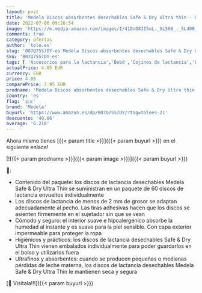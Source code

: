 ```yaml
---
layout: post
title: 'Medela Discos absorbentes desechables Safe & Dry Ultra thin - Discos de lactancia extremadamente finos y muy absorbentes  paquete de 60 discos de lactancia embalados individualmente'
date: 2022-07-06 09:26:54
image: 'https://m.media-amazon.com/images/I/41DoD8II5oL._SL500_._SL400_.jpg'
comments: true
category: ofertas
author: 'tole.es'
slug: 'B07Q7557DY-es Medela Discos absorbentes desechables Safe & Dry Ultra...'
sku: 'B07Q7557DY-es'
tags: [ 'Accesorios para la lactancia','Bebé','Cojines de lactancia','Lactancia y alimentación','lactancia','medela','🇪🇸', ]
actualPrice: 4.05 EUR
currency: EUR
price: 4.05
comparePrice: 7.95 EUR
prodname: 'Medela Discos absorbentes desechables Safe & Dry Ultra thin - Discos de lactancia extremadamente finos y muy absorbentes  paquete de 60 discos de lactancia embalados individualmente'
country: 'es'
flag: '🇪🇸'
brand: 'Medela'
buyurl: 'https://www.amazon.es/dp/B07Q7557DY/?tag=tolees-21'
descuento: '49.06'
average: '6.218'
---
```


Ahora mismo tienes [{{< param title >}}]({{< param buyurl >}}) en el siguiente enlace!

[![{{< param prodname >}}]({{< param image >}})]({{< param buyurl >}})

🔎:

- Contenido del paquete: los discos de lactancia desechables Medela Safe & Dry Ultra Thin se suministran en un paquete de 60 discos de lactancia envueltos individualmente
- Los discos de lactancia de menos de 2 mm de grosor se adaptan adecuadamente al pecho. Las tiras adhesivas hacen que los discos se asienten firmemente en el sujetador sin que se vean
- Cómodo y seguro: el interior suave e hipoalergénico absorbe la humedad al instante y es suave para la piel sensible. Con capa exterior impermeable para proteger la ropa
- Higiénicos y prácticos: los discos de lactancia desechables Safe & Dry Ultra Thin vienen embalados individualmente para poder guardarlos en el bolso y utilizarlos fuera
- Ultrafinos y absorbentes: cuando se producen pequeñas o medianas pérdidas de leche materna, los discos de lactancia desechables Medela Safe & Dry Ultra Thin le mantienen seca y segura

[🛒 Visítala!!!]({{< param buyurl >}})
